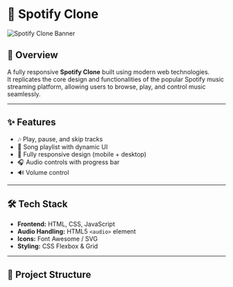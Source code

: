 # 🎵 Spotify Clone

![Spotify Clone Banner](https://via.placeholder.com/1200x300?text=Spotify+Clone)

## 📌 Overview
A fully responsive **Spotify Clone** built using modern web technologies.  
It replicates the core design and functionalities of the popular Spotify music streaming platform, allowing users to browse, play, and control music seamlessly.

---

## ✨ Features
- 🎶 Play, pause, and skip tracks
- 📜 Song playlist with dynamic UI
- 📱 Fully responsive design (mobile + desktop)
- 🎧 Audio controls with progress bar
- 🔊 Volume control

---

## 🛠️ Tech Stack
- **Frontend:** HTML, CSS, JavaScript  
- **Audio Handling:** HTML5 `<audio>` element  
- **Icons:** Font Awesome / SVG  
- **Styling:** CSS Flexbox & Grid

---

## 📂 Project Structure
